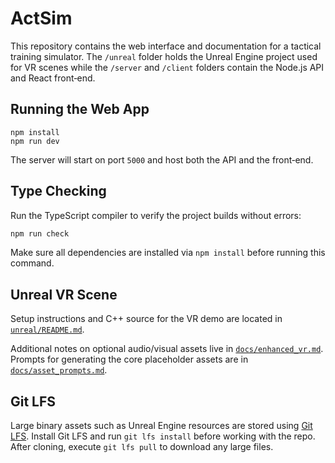 # ActSim

This repository contains the web interface and documentation for a tactical
training simulator. The `/unreal` folder holds the Unreal Engine project used
for VR scenes while the `/server` and `/client` folders contain the Node.js API
and React front‑end.

## Running the Web App

```
npm install
npm run dev
```

The server will start on port `5000` and host both the API and the front‑end.

## Type Checking

Run the TypeScript compiler to verify the project builds without errors:

```bash
npm run check
```

Make sure all dependencies are installed via `npm install` before running this command.

## Unreal VR Scene

Setup instructions and C++ source for the VR demo are located in
[`unreal/README.md`](unreal/README.md).

Additional notes on optional audio/visual assets live in
[`docs/enhanced_vr.md`](docs/enhanced_vr.md). Prompts for generating the
core placeholder assets are in [`docs/asset_prompts.md`](docs/asset_prompts.md).

## Git LFS

Large binary assets such as Unreal Engine resources are stored using [Git LFS](https://git-lfs.github.com/). Install Git LFS and run `git lfs install` before working with the repo. After cloning, execute `git lfs pull` to download any large files.
